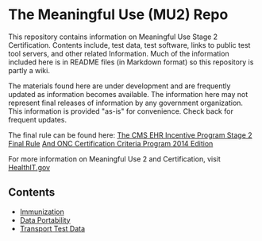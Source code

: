 The Meaningful Use (MU2) Repo
=============================

This repository contains information on Meaningful Use Stage 2 Certification. 
Contents include, test data, test software, links to public test tool servers, 
and other related Information. Much of the information included here is 
in README files (in Markdown format) so this repository is partly a wiki.

The materials found here are under development and are frequently updated 
as information becomes available.  The information here may not represent 
final releases of information by any government organization. This information
is provided "as-is" for convenience.  Check back for frequent updates.

The final rule can be found here:
[The CMS EHR Incentive Program Stage 2 Final Rule](mu2/blob/master/docs/2012-21050-bookmarked.pdf)
[And ONC Certification Criteria Program 2014 Edition](mu2/blob/master/docs/2012-20982-PI-bookmarked.pdf)

For more information on Meaningful Use 2 and Certification, visit
[HealthIT.gov](http://healthit.gov)

Contents
--------

+ [Immunization](mu2/tree/master/immunization)
+ [Data Portability](mu2/tree/master/data-portability)
+ [Transport Test Data](mu2/tree/master/data-portability/test-data)

